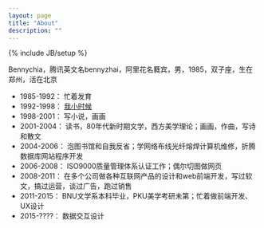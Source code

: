 ```yaml
---
layout: page
title: "About"
description: ""
---
```

{% include JB/setup %}

Bennychia，腾讯英文名bennyzhai，阿里花名蕤宾，男，1985，双子座，生在郑州，活在北京

* 1985-1992： 忙着发育
* 1992-1998： <a href="./article/2008/10/10/我小时候">我小时候</a>
* 1998-2001： 写小说，画画
* 2001-2004： 读书，80年代新时期文学，西方美学理论；画画，作曲，写诗和散文
* 2004-2006： 泡图书馆和自我反省；学网络布线光纤熔焊计算机维修，折腾数据库网站程序开发
* 2006-2008： ISO9000质量管理体系认证工作；偶尔切图做网页
* 2008-2011： 在多个公司做各种互联网产品的设计和web前端开发，写过软文，搞过运营，谈过广告，跑过销售
* 2011-2015： BNU文学系本科毕业，PKU美学考研未第；忙着做前端开发、UX设计
* 2015-????： 数据交互设计